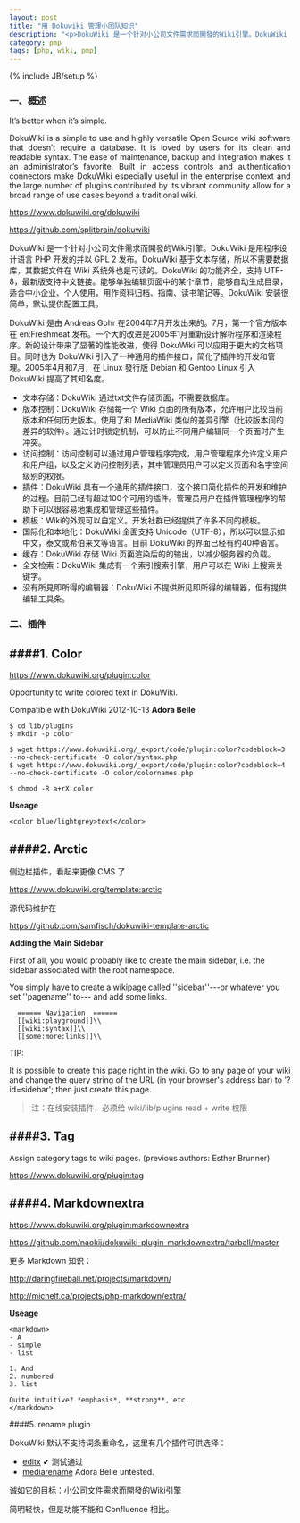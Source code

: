 ```yaml
---
layout: post
title: "用 Dokuwiki 管理小团队知识"
description: "<p>DokuWiki 是一个针对小公司文件需求而開發的Wiki引擎。DokuWiki 是用程序设计语言 PHP 开发的并以 GPL 2 发布。DokuWiki 基于文本存储，所以不需要数据库，其数据文件在 Wiki 系统外也是可读的。DokuWiki 的功能齐全，支持 UTF-8，最新版支持中文链接。能够单独编辑页面中的某个章节，能够自动生成目录，适合中小企业、个人使用，用作资料归档、指南、读书笔记等。DokuWiki 安装很简单，默认提供配置工具。</p><p>DokuWiki 是由 Andreas Gohr 在2004年7月开发出来的。7月，第一个官方版本在 en:Freshmeat 发布。一个大的改进是2005年1月重新设计解析程序和渲染程序。新的设计带来了显著的性能改进，使得 DokuWiki 可以应用于更大的文档项目。同时也为 DokuWiki 引入了一种通用的插件接口，简化了插件的开发和管理。2005年4月和7月，在 Linux 發行版 Debian 和 Gentoo Linux 引入 DokuWiki 提高了其知名度。</p>"
category: pmp
tags: [php, wiki, pmp]
---
```

{% include JB/setup %}

### 一、概述

It’s better when it’s simple.

<p style='text-align:justify; text-justify:inter-ideograph'>
DokuWiki is a simple to use and highly versatile Open Source wiki software that doesn’t require a database. It is loved by users for its clean and readable syntax. The ease of maintenance, backup and integration makes it an administrator’s favorite. Built in access controls and authentication connectors make DokuWiki especially useful in the enterprise context and the large number of plugins contributed by its vibrant community allow for a broad range of use cases beyond a traditional wiki.</p>

<https://www.dokuwiki.org/dokuwiki>

<https://github.com/splitbrain/dokuwiki>

DokuWiki 是一个针对小公司文件需求而開發的Wiki引擎。DokuWiki 是用程序设计语言 PHP 开发的并以 GPL 2 发布。DokuWiki 基于文本存储，所以不需要数据库，其数据文件在 Wiki 系统外也是可读的。DokuWiki 的功能齐全，支持 UTF-8，最新版支持中文链接。能够单独编辑页面中的某个章节，能够自动生成目录，适合中小企业、个人使用，用作资料归档、指南、读书笔记等。DokuWiki 安装很简单，默认提供配置工具。

DokuWiki 是由 Andreas Gohr 在2004年7月开发出来的。7月，第一个官方版本在 en:Freshmeat 发布。一个大的改进是2005年1月重新设计解析程序和渲染程序。新的设计带来了显著的性能改进，使得 DokuWiki 可以应用于更大的文档项目。同时也为 DokuWiki 引入了一种通用的插件接口，简化了插件的开发和管理。2005年4月和7月，在 Linux 發行版 Debian 和 Gentoo Linux 引入 DokuWiki 提高了其知名度。

*   文本存储：DokuWiki 通过txt文件存储页面，不需要数据库。
*   版本控制：DokuWiki 存储每一个 Wiki 页面的所有版本，允许用户比较当前版本和任何历史版本。使用了和 MediaWiki 类似的差异引擎（比较版本间的差异的软件）。通过计时锁定机制，可以防止不同用户编辑同一个页面时产生冲突。
*   访问控制：访问控制可以通过用户管理程序完成，用户管理程序允许定义用户和用户组，以及定义访问控制列表，其中管理员用户可以定义页面和名字空间级别的权限。
*   插件：DokuWiki 具有一个通用的插件接口，这个接口简化插件的开发和维护的过程。目前已经有超过100个可用的插件。管理员用户在插件管理程序的帮助下可以很容易地集成和管理这些插件。
*   模板：Wiki的外观可以自定义。开发社群已经提供了许多不同的模板。
*   国际化和本地化：DokuWiki 全面支持 Unicode（UTF-8），所以可以显示如中文，泰文或希伯来文等语言。目前 DokuWiki 的界面已经有约40种语言。
*   缓存：DokuWiki 存储 Wiki 页面渲染后的的输出，以减少服务器的负载。
*   全文检索：DokuWiki 集成有一个索引搜索引擎，用户可以在 Wiki 上搜索关键字。
*   没有所見即所得的编辑器：DokuWiki 不提供所见即所得的编辑器，但有提供编辑工具条。


### 二、插件

####1. Color
----

<https://www.dokuwiki.org/plugin:color>

Opportunity to write colored text in DokuWiki.

Compatible with DokuWiki 2012-10-13 **Adora Belle** 

```
$ cd lib/plugins
$ mkdir -p color

$ wget https://www.dokuwiki.org/_export/code/plugin:color?codeblock=3 --no-check-certificate -O color/syntax.php
$ wget https://www.dokuwiki.org/_export/code/plugin:color?codeblock=4 --no-check-certificate -O color/colornames.php

$ chmod -R a+rX color
```

**Useage**

```
<color blue/lightgrey>text</color>
```

####2. Arctic
----

侧边栏插件，看起来更像 CMS 了

<https://www.dokuwiki.org/template:arctic>

源代码维护在

<https://github.com/samfisch/dokuwiki-template-arctic>

**Adding the Main Sidebar**

First of all, you would probably like to create the main sidebar, i.e. the sidebar associated with the root namespace. 

You simply have to create a wikipage called ''sidebar''---or whatever you set ''pagename'' to--- and add some links.

```
  ====== Navigation  ======
  [[wiki:playground]]\\
  [[wiki:syntax]]\\
  [[some:more:links]]\\
```

TIP: 

It is possible to create this page right in the wiki. Go to any page of your wiki and change the query string of the URL (in your browser's address bar) to '?id=sidebar'; then just create this page.

>注：在线安装插件，必须给 wiki/lib/plugins read + write 权限

####3. Tag
----

Assign category tags to wiki pages. (previous authors: Esther Brunner)

<https://www.dokuwiki.org/plugin:tag>

####4. Markdownextra
----

<https://www.dokuwiki.org/plugin:markdownextra>

<https://github.com/naokij/dokuwiki-plugin-markdownextra/tarball/master>

更多 Markdown 知识：

<http://daringfireball.net/projects/markdown/>

<http://michelf.ca/projects/php-markdown/extra/>

**Useage**

```
<markdown>
- A
- simple
- list

1. And
2. numbered
3. list

Quite intuitive? *emphasis*, **strong**, etc.
</markdown>
```

####5. rename plugin

DokuWiki 默认不支持词条重命名，这里有几个插件可供选择：

*  [editx](https://www.dokuwiki.org/plugin:editx) ✔ 测试通过
*  [mediarename](https://www.dokuwiki.org/plugin:mediarename) Adora Belle untested.

诚如它的目标：小公司文件需求而開發的Wiki引擎

简明轻快，但是功能不能和 Confluence 相比。


